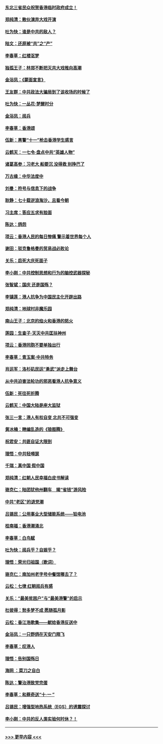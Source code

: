 #### [东北三省民众祝贺香港临时政府成立！](../pages/nsc993/n11571215.md?t=10062211) 
#### [郑纯清：散伙演弃大戏开演](../pages/nsc993/n11570826.md?t=10062211) 
#### [吐为快：谁是中共的敌人？](../pages/nsc993/n11570817.md?t=10062211) 
#### [陆文：还原被“共”之“产”](../pages/nsc993/n11570798.md?t=10062211) 
#### [李春草：红楼沤梦](../pages/nsc993/n11569673.md?t=10062211) 
#### [独孤王子：林郑不断把灭共大戏推向高潮](../pages/nsc993/n11569381.md?t=10062211) 
#### [金浴凤：《蒙面宣言》](../pages/nsc993/n11569368.md?t=10062211) 
#### [王友群：中共政法大骗局到了该收场的时候了](../pages/nsc993/n11568940.md?t=10062211) 
#### [吐为快：一丛花‧梦醒时分](../pages/nsc993/n11567491.md?t=10062211) 
#### [金浴凤：阅兵](../pages/nsc993/n11567454.md?t=10062211) 
#### [李春草：香港颂](../pages/nsc993/n11567444.md?t=10062211) 
#### [伍新：黑警“十一”枪击香港学生感言](../pages/nsc993/n11567426.md?t=10062211) 
#### [云鹤天：一七令‧盘点中共“英雄人物”](../pages/nsc993/n11567091.md?t=10062211) 
#### [诸葛高参：习老大 船要沉 没得救 别挣巴了](../pages/nsc993/n11566976.md?t=10062211) 
#### [万古缘：中华法度中](../pages/nsc993/n11566726.md?t=10062211) 
#### [刘曼：符号与信息下的战争](../pages/nsc993/n11564655.md?t=10062211) 
#### [耿静：七十载逆浪淘沙，且看今朝](../pages/nsc993/n11564520.md?t=10062211) 
#### [习主席：答应五求有脸面](../pages/nsc993/n11563953.md?t=10062211) 
#### [陈达：鸽怨](../pages/nsc993/n11561879.md?t=10062211) 
#### [项云：香港人民的每日惨痛  警示着世界每个人](../pages/nsc993/n11559273.md?t=10062211) 
#### [谢田：驳克鲁格曼的贸易战必败论](../pages/nsc993/n11555840.md?t=10062211) 
#### [关乐：启死大庆死面子](../pages/nsc993/n11556823.md?t=10062211) 
#### [李小刚：中共控制思想和行为的脑控武器探秘](../pages/nsc993/n11556776.md?t=10062211) 
#### [张智斌：国庆  还是国殇？](../pages/nsc993/n11556617.md?t=10062211) 
#### [李镇莲：港人抗争为中国民主化开辟出路](../pages/nsc993/n11556570.md?t=10062211) 
#### [郑纯清：地球村非魔乐园](../pages/nsc993/n11555415.md?t=10062211) 
#### [南山王子：北京的焰火和香港的怒火](../pages/nsc993/n11555318.md?t=10062211) 
#### [莲园：生查子·天灭中共匡扶神州](../pages/nsc993/n11555302.md?t=10062211) 
#### [项云：香港同胞不要单独出行](../pages/nsc993/n11555276.md?t=10062211) 
#### [李春草：青玉案‧中共特务](../pages/nsc993/n11552356.md?t=10062211) 
#### [肖运军：洛杉矶民运“勇武”派走上舞台](../pages/nsc993/n11551595.md?t=10062211) 
#### [从中共迫害法轮功的邪恶看港人抗争意义](../pages/nsc993/n11540858.md?t=10062211) 
#### [伍新：死往死折腾](../pages/nsc993/n11550174.md?t=10062211) 
#### [云鹤天：中国大陆是座大监狱](../pages/nsc993/n11550155.md?t=10062211) 
#### [张三一言：港人有权自变 北共不可强变](../pages/nsc993/n11550132.md?t=10062211) 
#### [黄冰楠：瞎编乱造的《狼图腾》](../pages/nsc993/n11550082.md?t=10062211) 
#### [祝君安：共匪自证大限到](../pages/nsc993/n11550041.md?t=10062211) 
#### [理悟：中共轻嘚瑟](../pages/nsc993/n11547978.md?t=10062211) 
#### [千瑞：真中国 假中国](../pages/nsc993/n11547865.md?t=10062211) 
#### [郑纯清：红朝人民幸福白皮书解读](../pages/nsc993/n11547499.md?t=10062211) 
#### [骆克仁：陆团犹他州翻车　揭“省钱”游风险](../pages/nsc993/n11546977.md?t=10062211) 
#### [中共“老区”的退党潮](../pages/nsc993/n11545995.md?t=10062211) 
#### [吕锡民：公用事业大型储能系统——铅电池](../pages/nsc993/n11545701.md?t=10062211) 
#### [桂南福：香港潮涌北](../pages/nsc993/n11545682.md?t=10062211) 
#### [李春草：白鸟赋](../pages/nsc993/n11545663.md?t=10062211) 
#### [吐为快：阅兵乎？自娱乎？](../pages/nsc993/n11545625.md?t=10062211) 
#### [理悟：荣光归祖国（歌词）](../pages/nsc993/n11545616.md?t=10062211) 
#### [骆克仁：南加州老字号中餐馆哪去了？](../pages/nsc993/n11545120.md?t=10062211) 
#### [云松：七律 红朝阅兵有感](../pages/nsc993/n11542394.md?t=10062211) 
#### [关乐：“最美贫困户”与“最美港警”的启示](../pages/nsc993/n11542252.md?t=10062211) 
#### [杜彼得：愁多梦不成 愿随孤月影](../pages/nsc993/n11540296.md?t=10062211) 
#### [云松：香江浩歌集——献给香港反送中](../pages/nsc993/n11540149.md?t=10062211) 
#### [金浴凤：一只野鸽在天安门翔飞](../pages/nsc993/n11540280.md?t=10062211) 
#### [李春草：叹港人](../pages/nsc993/n11540119.md?t=10062211) 
#### [理悟：告别国殇日](../pages/nsc993/n11539610.md?t=10062211) 
#### [海网 ：菜刀之自白](../pages/nsc993/n11539597.md?t=10062211) 
#### [陈达：警治港致党完蛋](../pages/nsc993/n11538127.md?t=10062211) 
#### [李春草：和蔡奇送“十·一 ”](../pages/nsc993/n11537810.md?t=10062211) 
#### [吕锡民：增强型地热系统（EGS）的诱震探讨](../pages/nsc993/n11537765.md?t=10062211) 
#### [李小刚：中共的反人类实验何时休？！](../pages/nsc993/n11537669.md?t=10062211) 

----
#### [ >>> 更早内容 <<< ](../indexes/nsc993-earlier.md)
